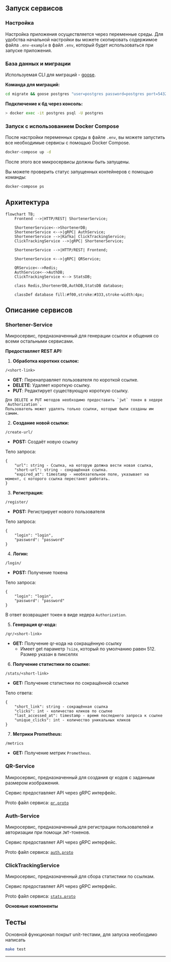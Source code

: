 
## Запуск сервисов

### Настройка
Настройка приложения осуществляется через переменные среды. 
Для удобства начальной настройки вы можете скопировать содержимое файла `.env-example` в файл `.env`, который будет использоваться при запуске приложения.

### База данных и миграции

Используемая CLI для миграций - [goose](https://github.com/pressly/goose).

**Команда для миграций:**
```bash
cd migrate && goose postgres "user=postgres password=postgres port=5432 host=localhost dbname=url_shorter sslmode=disable" up
```

**Подключение к бд через консоль:**
```bash
> docker exec -it postgres psql -U postgres
```

### Запуск с использованием Docker Compose

После настройки переменных среды в файле `.env`, вы можете запустить все необходимые сервисы с помощью Docker Compose. 
```bash
docker-compose up -d
```
После этого все микросервисы должны быть запущены.

Вы можете проверить статус запущенных контейнеров с помощью команды:
```bash
docker-compose ps
```



## Архитектура

```mermaid
flowchart TB;
    Frontend -->|HTTP/REST| ShortenerService;

    ShortenerService<-->ShortenerDB;
    ShortenerService <-->|gRPC| AuthService;
    ShortenerService -->|Kafka| ClickTrackingService;
    ClickTrackingService -->|gRPC| ShortenerService;
    
    ShortenerService -->|HTTP/REST| Frontend;
    
    ShortenerService <-->|gRPC| QRService;

    QRService<-->Redis;
    AuthService<-->AuthDB;
    ClickTrackingService <--> StatsDB;
    
    class Redis,ShortenerDB,AuthDB,StatsDB database;
    
    classDef database fill:#f00,stroke:#333,stroke-width:4px;
```

## Описание сервисов

### Shortener-Service

Микросервис, предназначенный для генерации ссылок и общения со всеми остальными сервисами.

**Предоставляет REST API:**

1. **Обработка коротких ссылок:**
```
/<short-link>
```
   - **GET**: Перенаправляет пользователя по короткой ссылке.
   - **DELETE**: Удаляет короткую ссылку.
   - **PUT**: Редактирует существующую короткую ссылку.

```
Для DELETE и PUT методов необходимо предоставить `jwt` токен в хедере `Authorization`.
Пользователь может удалять только ссылки, которые были созданы им самим.
```

2. **Создание новой ссылки:**
```
/create-url/
```
    
- **POST:** Создаёт новую ссылку

Тело запроса:
```
{
    "url": string - Ссылка, на которую должна вести новая ссылка,
    "short-url": string - сокращённая ссылка. 
    "expired_at": timestamp - необязательное поле, указывает на момент, с которого ссылка перестанет работать.
}
```

3. **Регистрация:**
```
/register/
```

- **POST:** Регистрирует нового пользователя

Тело запроса:
```
{
    "login": "login",
    "password": "password"
}
```

4. **Логин:**
```
/login/
```

- **POST:** Получение токена

Тело запроса:
```
{
    "login": "login",
    "password": "password"
}
```

В ответ возвращает токен в виде хедера `Authorization`.

5. **Генерация qr-кода:**
```
/qr/<short-link>
```

- **GET:** Получение qr-кода на сокращённую ссылку
    - Имеет get параметр `?size`, который по умолчанию равен 512. Размер указан в пикселях


6. **Получение статистики по ссылке:**
```
/stats/<short-link>
```

- **GET:** Получение статистики по сокращённой ссылке

Тело ответа:
```
{
    "short_link": string - сокращённая ссылка
    "clicks": int - количество кликов по ссылке
    "last_accessed_at": timestamp - время последнего запроса к ссылке
    "unique_clicks": int - количество уникальных кликов
}
```

7. **Метрики Prometheus:**
```
/metrics
```

- **GET:** Получение метрик `Prometheus`.

    
### QR-Service

Микросервис, предназначенный для создания qr кодов с заданным размером изображения.

Сервис предоставляет API через gRPC интерфейс.

Proto файл сервиса: [`qr.proto`](pkg/proto/qr/qr.proto)

### Auth-Service

Микросервис, предназначенный для регистрации пользователей и авторизации при помощи `JWT`-токенов.

Сервис предоставляет API через gRPC интерфейс.

Proto файл сервиса: [`auth.proto`](pkg/proto/auth/auth.proto)

### ClickTrackingService

Микросервис, предназначенный для сбора статистики по ссылкам.

Сервис предоставляет API через gRPC интерфейс.

Proto файл сервиса: [`stats.proto`](pkg/proto/stats/stats.proto)



**Основные компоненты**


## Тесты

Основной функционал покрыт unit-тестами, для запуска необходимо написать
```bash
make test
```
---
